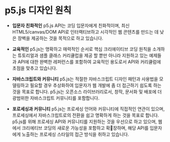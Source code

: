 # p5.js 디자인 원칙

- **입문자 친화적인** p5.js API는 코딩 입문자에게 친화적이며, 최신 HTML5/canvas/DOM API로 인터랙티브하고 시각적인 웹 콘텐츠를 만드는 데 낮은 장벽을 제공하는 것을 목적으로 하고 있습니다.

- **교육적인** p5.js는 명확하고 매력적인 순서로 핵심 크리에이티브 코딩 원칙을 소개하는 튜토리얼과 샘플 클래스 커리큘럽을 제공 할 뿐만 아니라 지원하고 있는 예제들과 API에 대한 완벽한 레퍼런스를 포함하여 교육적인 용도로서 API와 커리큘럼에 초점을 맞추고 있습니다.

- **자바스크립트와 커뮤니티** p5.js는 적절한 자바스크립트 디자인 패턴과 사용법을 모델링하고 필요할 경우 추상화하여 입문자가 웹 개발에 좀 더 접근하기 쉽도록 하는 것을 목표로 합니다. p5.js는 오픈소스 라이브러리로서, 창작, 문서화 및 배포에 더 광범위한 자바스크립트 커뮤니티를 포함합니다.

- **포로세싱과 커뮤니티** p5.js는 프로세싱 언어와 커뮤니티에 직접적인 연관이 있으며, 프로세싱에서 자바스크립트로의 전환을 쉽고 명확하게 하는 것을 목표로 합니다. p5.js를 위해 프로세싱 API와 커뮤니티를 지원하는 것을 우선으로 하고 있으며, 웹에서 크리에티브 코딩의 새로운 가능성을 포함하고 확장하며, 해당 API를 입문자에게 노출하는 프로세싱 스타일의 접근 방식을 취하고 있습니다.
